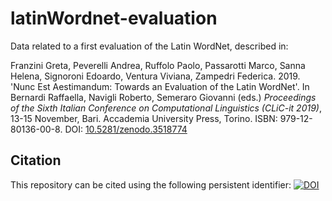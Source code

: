# latinWordnet-evaluation
Data related to a first evaluation of the Latin WordNet, described in:

Franzini Greta, Peverelli Andrea, Ruffolo Paolo, Passarotti Marco, Sanna Helena, Signoroni Edoardo, Ventura Viviana, Zampedri Federica. 2019. 'Nunc Est Aestimandum: Towards an Evaluation of the Latin WordNet'. In Bernardi Raffaella, Navigli Roberto, Semeraro Giovanni (eds.) _Proceedings of the Sixth Italian Conference on Computational Linguistics (CLiC-it 2019)_, 13-15 November, Bari. Accademia University Press, Torino. ISBN: 979-12-80136-00-8. DOI: [10.5281/zenodo.3518774](https://zenodo.org/record/3518774)

## Citation

This repository can be cited using the following persistent identifier: [![DOI](https://zenodo.org/badge/192063676.svg)](https://zenodo.org/badge/latestdoi/192063676)



